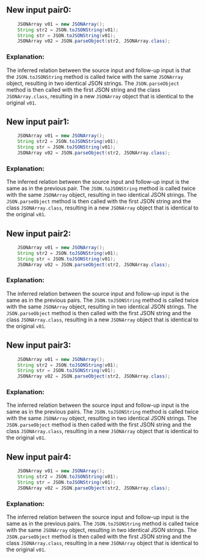 ## New input pair0:
```java
    JSONArray v01 = new JSONArray();
    String str2 = JSON.toJSONString(v01);
    String str = JSON.toJSONString(v01);
    JSONArray v02 = JSON.parseObject(str2, JSONArray.class);
```

### Explanation:
The inferred relation between the source input and follow-up input is that the `JSON.toJSONString` method is called twice with the same `JSONArray` object, resulting in two identical JSON strings. The `JSON.parseObject` method is then called with the first JSON string and the class `JSONArray.class`, resulting in a new `JSONArray` object that is identical to the original `v01`.

## New input pair1:
```java
    JSONArray v01 = new JSONArray();
    String str2 = JSON.toJSONString(v01);
    String str = JSON.toJSONString(v01);
    JSONArray v02 = JSON.parseObject(str2, JSONArray.class);
```

### Explanation:
The inferred relation between the source input and follow-up input is the same as in the previous pair. The `JSON.toJSONString` method is called twice with the same `JSONArray` object, resulting in two identical JSON strings. The `JSON.parseObject` method is then called with the first JSON string and the class `JSONArray.class`, resulting in a new `JSONArray` object that is identical to the original `v01`.

## New input pair2:
```java
    JSONArray v01 = new JSONArray();
    String str2 = JSON.toJSONString(v01);
    String str = JSON.toJSONString(v01);
    JSONArray v02 = JSON.parseObject(str2, JSONArray.class);
```

### Explanation:
The inferred relation between the source input and follow-up input is the same as in the previous pairs. The `JSON.toJSONString` method is called twice with the same `JSONArray` object, resulting in two identical JSON strings. The `JSON.parseObject` method is then called with the first JSON string and the class `JSONArray.class`, resulting in a new `JSONArray` object that is identical to the original `v01`.

## New input pair3:
```java
    JSONArray v01 = new JSONArray();
    String str2 = JSON.toJSONString(v01);
    String str = JSON.toJSONString(v01);
    JSONArray v02 = JSON.parseObject(str2, JSONArray.class);
```

### Explanation:
The inferred relation between the source input and follow-up input is the same as in the previous pairs. The `JSON.toJSONString` method is called twice with the same `JSONArray` object, resulting in two identical JSON strings. The `JSON.parseObject` method is then called with the first JSON string and the class `JSONArray.class`, resulting in a new `JSONArray` object that is identical to the original `v01`.

## New input pair4:
```java
    JSONArray v01 = new JSONArray();
    String str2 = JSON.toJSONString(v01);
    String str = JSON.toJSONString(v01);
    JSONArray v02 = JSON.parseObject(str2, JSONArray.class);
```

### Explanation:
The inferred relation between the source input and follow-up input is the same as in the previous pairs. The `JSON.toJSONString` method is called twice with the same `JSONArray` object, resulting in two identical JSON strings. The `JSON.parseObject` method is then called with the first JSON string and the class `JSONArray.class`, resulting in a new `JSONArray` object that is identical to the original `v01`.
